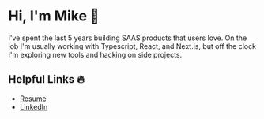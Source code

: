 # Hi, I'm Mike 👋

I've spent the last 5 years building SAAS products that users love. On the job I'm usually working with Typescript, React, and Next.js, but off the clock I'm exploring new tools and hacking on side projects.

## Helpful Links 🔥

- [Resume](https://github.com/mike-pete/mike-pete/blob/main/MikePetersonResume.pdf)
- [LinkedIn](https://www.linkedin.com/in/mike-pete/)
